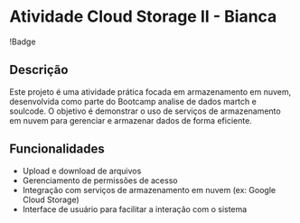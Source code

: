 
# Atividade Cloud Storage II - Bianca

!Badge

## Descrição

Este projeto é uma atividade prática focada em armazenamento em nuvem, desenvolvida como parte do Bootcamp analise de dados martch e soulcode. O objetivo é demonstrar o uso de serviços de armazenamento em nuvem para gerenciar e armazenar dados de forma eficiente.

## Funcionalidades

- Upload e download de arquivos
- Gerenciamento de permissões de acesso
- Integração com serviços de armazenamento em nuvem (ex: Google Cloud Storage)
- Interface de usuário para facilitar a interação com o sistema

